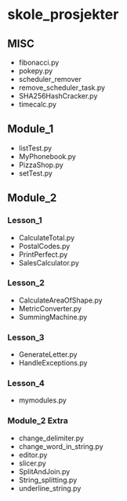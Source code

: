 # skole_prosjekter

## MISC
  * fibonacci.py
  * pokepy.py
  * scheduler_remover
  * remove_scheduler_task.py
  * SHA256HashCracker.py
  * timecalc.py

## Module_1
  * listTest.py
  * MyPhonebook.py
  * PizzaShop.py
  * setTest.py

## Module_2
### Lesson_1
  * CalculateTotal.py
  * PostalCodes.py
  * PrintPerfect.py
  * SalesCalculator.py
### Lesson_2
  * CalculateAreaOfShape.py
  * MetricConverter.py
  * SummingMachine.py
### Lesson_3
  * GenerateLetter.py
  * HandleExceptions.py
### Lesson_4
  * mymodules.py
### Module_2 Extra
  * change_delimiter.py
  * change_word_in_string.py
  * editor.py
  * slicer.py
  * SplitAndJoin.py
  * String_splitting.py
  * underline_string.py
